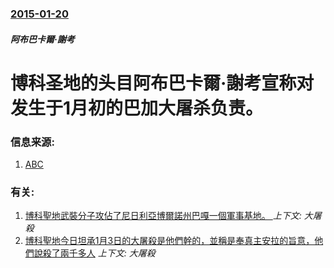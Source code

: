 ### [2015-01-20](/news/2015/01/20/index.md)

##### 阿布巴卡爾·謝考
#  博科圣地的头目阿布巴卡爾·謝考宣称对发生于1月初的巴加大屠杀负责。 




### 信息来源:

1. [ABC](http://www.abc.net.au/news/2015-01-21/nigerian-army-officers-face-court-martial-over-alleged-sabotage/6029874)

### 有关:

1. [ 博科聖地武裝分子攻佔了尼日利亞博爾諾州巴嘎一個軍事基地。 ](/news/2015/01/3/博科聖地武裝分子攻佔了尼日利亞博爾諾州巴嘎一個軍事基地.md) _上下文: 大屠殺_
2. [ 博科聖地今日坦承1月3日的大屠殺是他們幹的，並稱是奉真主安拉的旨意，他們說殺了兩千多人](/news/2015/01/21/博科聖地今日坦承1月3日的大屠殺是他們幹的-並稱是奉真主安拉的旨意-他們說殺了兩千多人.md) _上下文: 大屠殺_

